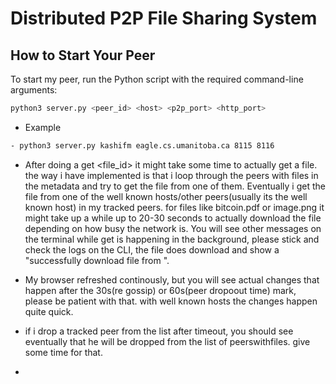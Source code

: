 # Distributed P2P File Sharing System 

## How to Start Your Peer

To start my peer, run the Python script with the required command-line arguments:

```bash
python3 server.py <peer_id> <host> <p2p_port> <http_port>
```
- Example
```bash
- python3 server.py kashifm eagle.cs.umanitoba.ca 8115 8116
```


- After doing a get <file_id> it might take some time to actually get a file. the way i have implemented is that i loop through the peers with files in the metadata and try to get the file from one of them. Eventually i get the file from one of the well known hosts/other peers(usually its the well known host) in my tracked peers. for files like bitcoin.pdf or image.png it might take up a while up to 20-30 seconds to actually download the file depending on how busy the network is. You will see other messages on the terminal while get is happening in the background, please stick and check the logs on the CLI, the file does download and show a "successfully download file from <peerid>".
  
- My browser refreshed continously, but you will see actual changes that happen after the 30s(re gossip) or 60s(peer dropoout time) mark, please be patient with that. with well known hosts the changes happen quite quick.

- if i drop a tracked peer from the list after timeout, you should see eventually that he will be dropped from the list of peerswithfiles. give some time for that.
- 
